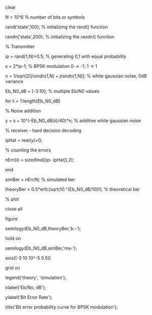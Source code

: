 clear

N = 10^6 % number of bits or symbols

rand('state',100); % initializing the rand() function

randn('state',200); % initializing the randn() function

% Transmitter

ip = rand(1,N)>0.5; % generating 0,1 with equal probability

s = 2*ip-1; % BPSK modulation 0 -> -1; 1 -> 1

n = 1/sqrt(2)*[randn(1,N) + j*randn(1,N)]; % white gaussian noise, 0dB variance

Eb_N0_dB = [-3:10]; % multiple Eb/N0 values

for ii = 1:length(Eb_N0_dB)

% Noise addition

y = s + 10^(-Eb_N0_dB(ii)/40)*n; % additive white gaussian noise

% receiver - hard decision decoding

ipHat = real(y)>0;

% counting the errors

nErr(ii) = size(find([ip- ipHat]),2);

end

simBer = nErr/N; % simulated ber

theoryBer = 0.5*erfc(sqrt(10.^(Eb_N0_dB/10))); % theoretical ber

% plot

close all

figure

semilogy(Eb_N0_dB,theoryBer,'b.-');

hold on

semilogy(Eb_N0_dB,simBer,'mx-');

axis([-3 10 10^-5 0.5])

grid on

legend('theory', 'simulation');

xlabel('Eb/No, dB');

ylabel('Bit Error Rate');

title('Bit error probability curve for BPSK modulation');
